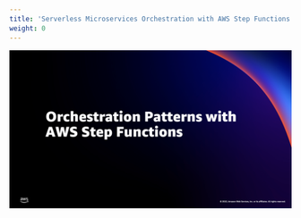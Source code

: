 ```yaml
---
title: 'Serverless Microservices Orchestration with AWS Step Functions'
weight: 0
---
```


![Orchestration Patterns with AWS Step Functions](/static/intro-slide.png)

